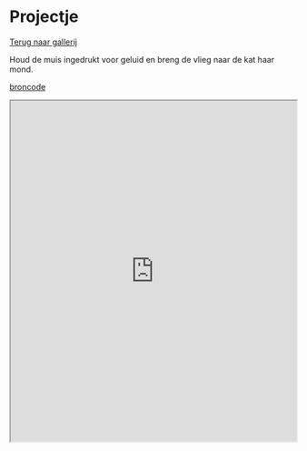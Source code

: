 # Projectje

[Terug naar gallerij](https://arneduyver.github.io/creative-coding/gallery)

Houd de muis ingedrukt voor geluid en breng de vlieg naar de kat haar mond.

[broncode](https://editor.p5js.org/Tibo29/sketches/OjJ5DFyw2)

<iframe width="100%" height=600 src="https://editor.p5js.org/Tibo29/full/OjJ5DFyw2"></iframe>